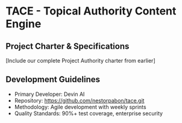 # TACE - Topical Authority Content Engine
## Project Charter & Specifications

[Include our complete Project Authority charter from earlier]

## Development Guidelines
- Primary Developer: Devin AI
- Repository: https://github.com/nestorpabon/tace.git
- Methodology: Agile development with weekly sprints
- Quality Standards: 90%+ test coverage, enterprise security


